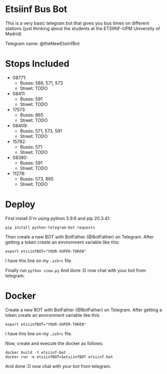 # Etsiinf Bus Bot
This is a very basic telegram bot that gives you bus times on different stations (just thinking about the students at the ETSIINF-UPM University of Madrid)

Telegram name: @theNewEtsiinfBot

# Stops Included
- 08771: 
  * Buses: 566, 571, 573
  * Street: TODO
- 08411:
  * Buses: 591
  * Street: TODO
- 17573:
  * Buses: 865
  * Street: TODO
- 08409:
  * Buses: 571, 573, 591
  * Street: TODO
- 15782:
  * Buses: 571
  * Street: TODO
- 08380:
  * Buses: 591
  * Street: TODO
- 11278:
  * Buses: 573, 865
  * Street: TODO

# Deploy

First install (I'm using python 3.9.6 and pip 20.3.4):
```console
pip install python-telegram-bot requests
```

Then create a new BOT with BotFather (@BotFather) on Telegram. After getting a token create an environment variable like this:
```console
export etsiinfBOT="YOUR-SUPER-TOKEN"
```
I have this line on my `.zshrc` file. 

Finally run `python view.py`
And done :D now chat with your bot from telegram.

# Docker

Create a new BOT with BotFather (@BotFather) on Telegram. After getting a token create an environment variable like this:
```console
export etsiinfBOT="YOUR-SUPER-TOKEN"
```
I have this line on my `.zshrc` file. 

Now, create and execute the docker as follows:
```console
docker build -t etsiinf-bot .
docker run -e etsiinfBOT=$etsiinfBOT etsiinf-bot
```

And done :D now chat with your bot from telegram.
